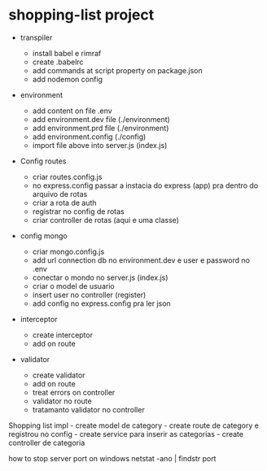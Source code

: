 # shopping-list project

- transpiler
    - install babel e rimraf
    - create .babelrc
    - add commands at script property on package.json
    - add nodemon config
    
- environment
    - add content on file .env
    - add environment.dev file (./environment)
    - add environment.prd file (./environment)
    - add environment.config (./config)
    - import file above into server.js (index.js)
 
- Config routes
    - criar routes.config.js
    - no express.config passar a instacia do express (app) pra dentro do arquivo de rotas
    - criar a rota de auth
    - registrar no config de rotas
    - criar controller de rotas (aqui e uma classe)
    
- config mongo
    - criar mongo.config.js
    - add url connection db no environment.dev e user e password no .env
    - conectar o mondo no server.js (index.js)
    - criar o model de usuario
    - insert user no controller (register)
    - add config no express.config pra ler json

- interceptor
    - create interceptor
    - add on route
    
- validator
    - create validator
    - add on route
    - treat errors on controller
    - validator no route
    - tratamanto validator no controller

Shopping list impl
    - create model de category
    - create route de category e registrou no config
    - create service para inserir as categorias
    - create controller de categoria
    
how to stop server port on windows
netstat -ano | findstr port
